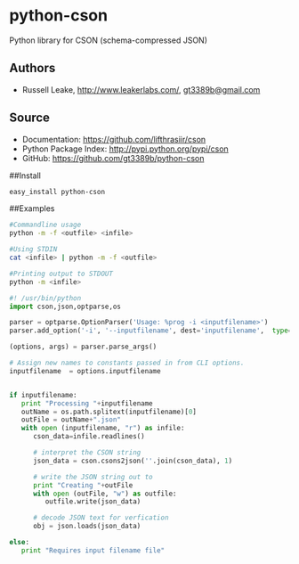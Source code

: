 python-cson
===========

Python library for CSON (schema-compressed JSON)


Authors
-------
*  Russell Leake, http://www.leakerlabs.com/, gt3389b@gmail.com

Source
------
* Documentation: <https://github.com/lifthrasiir/cson>
* Python Package Index: <http://pypi.python.org/pypi/cson>
* GitHub: <https://github.com/gt3389b/python-cson>

##Install
```bash
easy_install python-cson
```

##Examples

```bash
#Commandline usage
python -m -f <outfile> <infile>

#Using STDIN
cat <infile> | python -m -f <outfile>

#Printing output to STDOUT
python -m <infile> 
```

```python
#! /usr/bin/python
import cson,json,optparse,os

parser = optparse.OptionParser('Usage: %prog -i <inputfilename>')
parser.add_option('-i', '--inputfilename', dest='inputfilename',  type='string')

(options, args) = parser.parse_args()

# Assign new names to constants passed in from CLI options. 
inputfilename  = options.inputfilename


if inputfilename:
   print "Processing "+inputfilename
   outName = os.path.splitext(inputfilename)[0]
   outFile = outName+".json"
   with open (inputfilename, "r") as infile:
      cson_data=infile.readlines()

      # interpret the CSON string
      json_data = cson.csons2json(''.join(cson_data), 1)

      # write the JSON string out to 
      print "Creating "+outFile
      with open (outFile, "w") as outfile:
         outfile.write(json_data)

      # decode JSON text for verfication
      obj = json.loads(json_data)

else:
   print "Requires input filename file"
```
